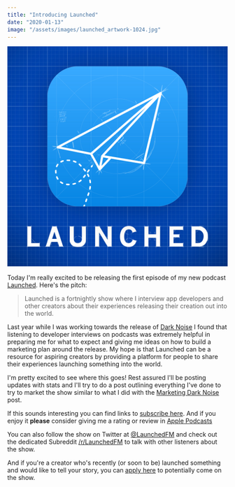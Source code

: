 ```yaml
---
title: "Introducing Launched"
date: "2020-01-13"
image: "/assets/images/launched_artwork-1024.jpg"
---
```


![Launched Thumbnail](/assets/posts/2020/01/13/launched_artwork-1024.jpg)

Today I'm really excited to be releasing the first episode of my new podcast [Launched](https://launchedfm.com).  Here's the pitch: 

> Launched is a fortnightly show where I interview app developers and other creators about their experiences releasing their creation out into the world.

Last year while I was working towards the release of [Dark Noise](https://charliemchapman.com/posts/2019/8/27/dark-noise/) I found that listening to developer interviews on podcasts was extremely helpful in preparing me for what to expect and giving me ideas on how to build a marketing plan around the release.  My hope is that Launched can be a resource for aspiring creators by providing a platform for people to share their experiences launching something into the world.

I'm pretty excited to see where this goes! Rest assured I'll be posting updates with stats and I'll try to do a post outlining everything I've done to try to market the show similar to what I did with the [Marketing Dark Noise](https://charliemchapman.com/posts/2019/9/27/marketing-dark-noise/) post.

If this sounds interesting you can find links to [subscribe here](https://launchedfm.com/subscribe). And if you enjoy it **please** consider giving me a rating or review in [Apple Podcasts](https://podcasts.apple.com/us/podcast/launched/id1491582246)

You can also follow the show on Twitter at [@LaunchedFM](https://twitter.com/launchedfm) and check out the dedicated Subreddit [/r/LaunchedFM](https://www.reddit.com/r/LaunchedFM/) to talk with other listeners about the show.

And if you're a creator who's recently (or soon to be) launched something and would like to tell your story, you can [apply here](https://docs.google.com/forms/d/e/1FAIpQLSfxduoOnjnF_qE6PpnEGdKewWHvB3YDl0gv3WAxAJ4HDVq8Bg/viewform) to potentially come on the show.